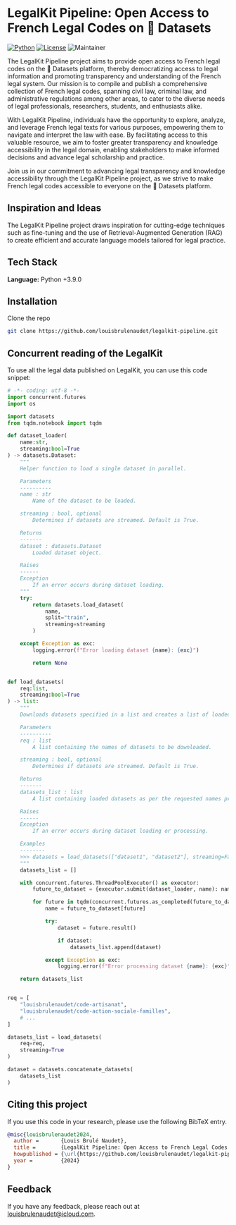 # LegalKit Pipeline: Open Access to French Legal Codes on 🤗 Datasets

[![Python](https://img.shields.io/pypi/pyversions/tensorflow.svg)](https://badge.fury.io/py/tensorflow)
[![License](https://img.shields.io/badge/License-Apache_2.0-blue.svg)](https://opensource.org/licenses/Apache-2.0)
![Maintainer](https://img.shields.io/badge/maintainer-@louisbrulenaudet-blue)

The LegalKit Pipeline project aims to provide open access to French legal codes on the 🤗 Datasets platform, thereby democratizing access to legal information and promoting transparency and understanding of the French legal system. Our mission is to compile and publish a comprehensive collection of French legal codes, spanning civil law, criminal law, and administrative regulations among other areas, to cater to the diverse needs of legal professionals, researchers, students, and enthusiasts alike.

With LegalKit Pipeline, individuals have the opportunity to explore, analyze, and leverage French legal texts for various purposes, empowering them to navigate and interpret the law with ease. By facilitating access to this valuable resource, we aim to foster greater transparency and knowledge accessibility in the legal domain, enabling stakeholders to make informed decisions and advance legal scholarship and practice.

Join us in our commitment to advancing legal transparency and knowledge accessibility through the LegalKit Pipeline project, as we strive to make French legal codes accessible to everyone on the 🤗 Datasets platform.

## Inspiration and Ideas

The LegalKit Pipeline project draws inspiration for cutting-edge techniques such as fine-tuning and the use of Retrieval-Augmented Generation (RAG) to create efficient and accurate language models tailored for legal practice.

## Tech Stack

**Language:** Python +3.9.0

## Installation

Clone the repo
```sh
git clone https://github.com/louisbrulenaudet/legalkit-pipeline.git
```

## Concurrent reading of the LegalKit

To use all the legal data published on LegalKit, you can use this code snippet:
```python
# -*- coding: utf-8 -*-
import concurrent.futures
import os

import datasets
from tqdm.notebook import tqdm

def dataset_loader(
    name:str,
    streaming:bool=True
) -> datasets.Dataset:
    """
    Helper function to load a single dataset in parallel.

    Parameters
    ----------
    name : str
        Name of the dataset to be loaded.

    streaming : bool, optional
        Determines if datasets are streamed. Default is True.

    Returns
    -------
    dataset : datasets.Dataset
        Loaded dataset object.

    Raises
    ------
    Exception
        If an error occurs during dataset loading.
    """
    try:
        return datasets.load_dataset(
            name,
            split="train",
            streaming=streaming
        )

    except Exception as exc:
        logging.error(f"Error loading dataset {name}: {exc}")

        return None


def load_datasets(
    req:list,
    streaming:bool=True
) -> list:
    """
    Downloads datasets specified in a list and creates a list of loaded datasets.

    Parameters
    ----------
    req : list
        A list containing the names of datasets to be downloaded.

    streaming : bool, optional
        Determines if datasets are streamed. Default is True.

    Returns
    -------
    datasets_list : list
        A list containing loaded datasets as per the requested names provided in 'req'.

    Raises
    ------
    Exception
        If an error occurs during dataset loading or processing.

    Examples
    --------
    >>> datasets = load_datasets(["dataset1", "dataset2"], streaming=False)
    """
    datasets_list = []

    with concurrent.futures.ThreadPoolExecutor() as executor:
        future_to_dataset = {executor.submit(dataset_loader, name): name for name in req}

        for future in tqdm(concurrent.futures.as_completed(future_to_dataset), total=len(req)):
            name = future_to_dataset[future]

            try:
                dataset = future.result()

                if dataset:
                    datasets_list.append(dataset)

            except Exception as exc:
                logging.error(f"Error processing dataset {name}: {exc}")

    return datasets_list


req = [
    "louisbrulenaudet/code-artisanat",
    "louisbrulenaudet/code-action-sociale-familles",
    # ...
]

datasets_list = load_datasets(
    req=req,
    streaming=True
)

dataset = datasets.concatenate_datasets(
    datasets_list
)
```

## Citing this project

If you use this code in your research, please use the following BibTeX entry.

```BibTeX
@misc{louisbrulenaudet2024,
  author =       {Louis Brulé Naudet},
  title =        {LegalKit Pipeline: Open Access to French Legal Codes on 🤗 Datasets},
  howpublished = {\url{https://github.com/louisbrulenaudet/legalkit-pipeline}},
  year =         {2024}
}
```

## Feedback

If you have any feedback, please reach out at [louisbrulenaudet@icloud.com](mailto:louisbrulenaudet@icloud.com).